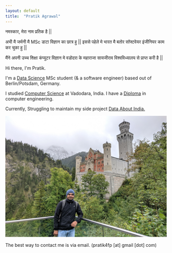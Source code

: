 ```yaml
---
layout: default
title:  "Pratik Agrawal"
---
```


नमस्कार, मेरा नाम प्रतिक है || 

अभी मै जर्मनी मै MSc डाटा विज्ञान का छात्र हु || इससे पहेले मे भारत मै बतोर सॉफ्टवेयर इंजीनियर काम कर चुका हु ||

मैंने अपनी उच्च शिक्षा कंप्युटर विज्ञान मे वडोदरा के महाराजा सायजीराव विश्वविध्यालय से प्राप्त करी है ||


Hi there, I'm Pratik.
  
I'm a [Data Science](https://www.uni-potsdam.de/en/university-of-potsdam) MSc student (& a software engineer) based out of Berlin/Potsdam, Germany. 

I studied [Computer Science](http://www.msubaroda.ac.in) at Vadodara, India. I have a [Diploma](http://www.nirmauni.ac.in) in computer engineering.

Currently, Struggling to maintain my side project [Data About India.](http://dataaboutindia.wordpress.com/)

![me](images/pa.jpg)



The best way to contact me is via email. (pratik4fp [at] gmail [dot] com) 




